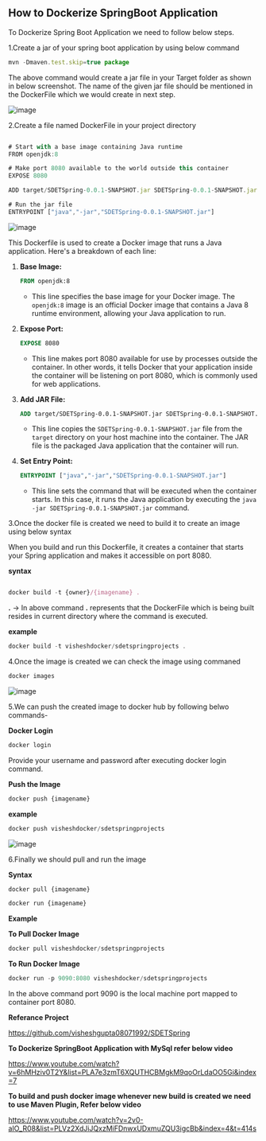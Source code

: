 ## How to Dockerize SpringBoot Application

To Dockerize Spring Boot Application we need to follow below steps.

1.Create a jar of your spring boot application by using below command

```js
mvn -Dmaven.test.skip=true package
```

The above command would create a jar file in your Target folder as shown in below screenshot. The name of the given jar file should be mentioned in the DockerFile which
we would create in next step.

![image](https://user-images.githubusercontent.com/52998083/206895620-59fdf6a9-431f-41a2-bf2b-5c9896da7a93.png)

2.Create a file named DockerFile in your project directory

```js

# Start with a base image containing Java runtime
FROM openjdk:8

# Make port 8080 available to the world outside this container
EXPOSE 8080

ADD target/SDETSpring-0.0.1-SNAPSHOT.jar SDETSpring-0.0.1-SNAPSHOT.jar

# Run the jar file
ENTRYPOINT ["java","-jar","SDETSpring-0.0.1-SNAPSHOT.jar"]

```

![image](https://user-images.githubusercontent.com/52998083/206895676-cb28f4be-c6b3-4f8e-84e2-9e3d21ccb8c5.png)

This Dockerfile is used to create a Docker image that runs a Java application. Here's a breakdown of each line:

1. **Base Image:**
   ```dockerfile
   FROM openjdk:8
   ```
   - This line specifies the base image for your Docker image. The `openjdk:8` image is an official Docker image that contains a Java 8 runtime environment, allowing your Java application to run.

2. **Expose Port:**
   ```dockerfile
   EXPOSE 8080
   ```
   - This line makes port 8080 available for use by processes outside the container. In other words, it tells Docker that your application inside the container will be listening on port 8080, which is commonly used for web applications.

3. **Add JAR File:**
   ```dockerfile
   ADD target/SDETSpring-0.0.1-SNAPSHOT.jar SDETSpring-0.0.1-SNAPSHOT.jar
   ```
   - This line copies the `SDETSpring-0.0.1-SNAPSHOT.jar` file from the `target` directory on your host machine into the container. The JAR file is the packaged Java application that the container will run.

4. **Set Entry Point:**
   ```dockerfile
   ENTRYPOINT ["java","-jar","SDETSpring-0.0.1-SNAPSHOT.jar"]
   ```
   - This line sets the command that will be executed when the container starts. In this case, it runs the Java application by executing the `java -jar SDETSpring-0.0.1-SNAPSHOT.jar` command.



3.Once the docker file is created we need to build it to create an image using below syntax

When you build and run this Dockerfile, it creates a container that starts your Spring application and makes it accessible on port 8080.

**syntax**

```js

docker build -t {owner}/{imagename} .

```

**.** -> In above command **.** represents that the DockerFile which is being built resides in current directory where the command is executed.

**example**

```js
docker build -t visheshdocker/sdetspringprojects .
```

4.Once the image is created we can check the image using commaned

```js
docker images
```

![image](https://user-images.githubusercontent.com/52998083/206896002-ac69070d-2874-45ac-8c9b-f118b1c84996.png)

5.We can push the created image to docker hub by following belwo commands-

**Docker Login**

```js
docker login
```

Provide your username and password after executing docker login command.

**Push the Image**

```js
docker push {imagename}
```

**example**

```js
docker push visheshdocker/sdetspringprojects
```

![image](https://user-images.githubusercontent.com/52998083/206896256-a199bda9-aba1-42f1-a90a-92a6a6507b23.png)


6.Finally we should pull and run the image

**Syntax**

```js
docker pull {imagename}
```

```js
docker run {imagename}
```

**Example**

**To Pull Docker Image**

```js
docker pull visheshdocker/sdetspringprojects
```

**To Run Docker Image**

```js
docker run -p 9090:8080 visheshdocker/sdetspringprojects
```

In the above command port 9090 is the local machine port mapped to container port 8080.

**Referance Project**

https://github.com/visheshgupta08071992/SDETSpring

**To Dockerize SpringBoot Application with MySql refer below video**

https://www.youtube.com/watch?v=6hMHziv0T2Y&list=PLA7e3zmT6XQUTHCBMgkM9qoOrLdaOO5Gi&index=7

**To build and push docker image whenever new build is created we need to use Maven Plugin, Refer below video**

https://www.youtube.com/watch?v=2v0-aIO_R08&list=PLVz2XdJiJQxzMiFDnwxUDxmuZQU3igcBb&index=4&t=414s











